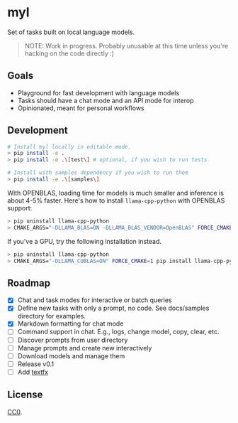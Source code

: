 # myl

Set of tasks built on local language models.

> NOTE: Work in progress.
> Probably unusable at this time unless you're hacking on the code directly :)

## Goals

- Playground for fast development with language models
- Tasks should have a chat mode and an API mode for interop
- Opinionated, meant for personal workflows

## Development

```sh
# Install myl locally in editable mode.
> pip install -e .
> pip install -e .\[test\] # optional, if you wish to run tests

# Install with samples dependency if you wish to run them
> pip install -e .\[samples\]
```

With OPENBLAS, loading time for models is much smaller and inference is about
4-5% faster. Here's how to install `llama-cpp-python` with OPENBLAS support:

```sh
> pip uninstall llama-cpp-python
> CMAKE_ARGS="-DLLAMA_BLAS=ON -DLLAMA_BLAS_VENDOR=OpenBLAS" FORCE_CMAKE=1 pip install llama-cpp-python --force-reinstall --upgrade --verbose
```

If you've a GPU, try the following installation instead.

```sh
> pip uninstall llama-cpp-python
> CMAKE_ARGS="-DLLAMA_CUBLAS=ON" FORCE_CMAKE=1 pip install llama-cpp-python --force-reinstall --upgrade --verbose
```

## Roadmap

- [x] Chat and task modes for interactive or batch queries
- [x] Define new tasks with only a prompt, no code. See docs/samples directory
      for examples.
- [x] Markdown formatting for chat mode
- [ ] Command support in chat. E.g., logs, change model, copy, clear, etc.
- [ ] Discover prompts from user directory
- [ ] Manage prompts and create new interactively
- [ ] Download models and manage them
- [ ] Release v0.1
- [ ] Add [textfx](https://github.com/google/generative-ai-docs/tree/main/demos/palm/web/textfx)

## License

[CC0](https://creativecommons.org/publicdomain/zero/1.0/).
